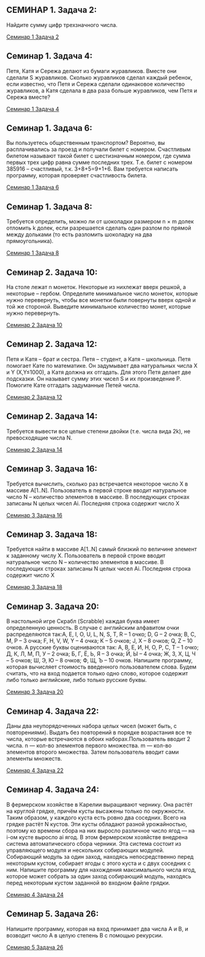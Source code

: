 ## СЕМИНАР 1. Задача 2: 
Найдите сумму цифр трехзначного числа.

[Семинар 1 Задача 2](Seminar1_task2.py)

## Семинар 1. Задача 4: 
Петя, Катя и Сережа делают из бумаги журавликов. Вместе они сделали S журавликов.
Сколько журавликов сделал каждый ребенок, если известно, что Петя и Сережа сделали одинаковое 
количество журавликов, а Катя сделала в два раза больше журавликов, чем Петя и Сережа вместе?

[Семинар 1 Задача 4](Seminar1_task4.py)

## Семинар 1. Задача 6: 
Вы пользуетесь общественным транспортом? Вероятно, вы расплачивались за проезд и 
получали билет с номером. Счастливым билетом называют такой билет с шестизначным номером, 
где сумма первых трех цифр равна сумме последних трех. Т.е. билет с номером 385916 – счастливый, 
т.к. 3+8+5=9+1+6. Вам требуется написать программу, которая проверяет счастливость билета.

[Семинар 1 Задача 6](Seminar1_task6.py)

## Семинар 1. Задача 8:
 Требуется определить, можно ли от шоколадки размером n × m долек отломить k долек, если разрешается сделать один разлом по прямой между дольками (то есть разломить шоколадку на два прямоугольника).
 
 [Семинар 1 Задача 8](Seminar1_task8.py)

## Семинар 2. Задача 10:
На столе лежат n монеток. Некоторые из нихлежат вверх решкой, а некоторые – гербом. Определите
минимальное число монеток, которые нужно перевернуть, чтобы все монетки были повернуты вверх одной и той 
же стороной. Выведите минимальное количество монет, которые нужно перевернуть.

[Семинар 2 Задача 10](Seminar2_task10.py)

## Семинар 2. Задача 12: 
Петя и Катя – брат и сестра. Петя – студент, а Катя – школьница. Петя помогает Кате 
по математике. Он задумывает два натуральных числа X и Y (X,Y≤1000), а Катя должна их отгадать. 
Для этого Петя делает две подсказки. Он называет сумму этих чисел S и их произведение P. Помогите Кате 
отгадать задуманные Петей числа.

[Семинар 2 Задача 12](Seminar2_task12.py)

## Семинар 2. Задача 14:
Требуется вывести все целые степени двойки (т.е. числа вида 2k), не превосходящие числа N.

[Семинар 2 Задача 14](Seminar2_task14.py)

## Семинар 3. Задача 16: 
Требуется вычислить, сколько раз встречается некоторое число X в массиве A[1..N]. 
Пользователь в первой строке вводит натуральное число N – количество элементов в массиве. 
В последующих  строках записаны N целых чисел Ai. Последняя строка содержит число X

[Семинар 3 Задача 16](Seminar3_task16.py)

## Семинар 3. Задача 18: 
Требуется найти в массиве A[1..N] самый близкий по величине элемент к заданному числу X. 
Пользователь в первой строке вводит натуральное число N – количество элементов в массиве. 
В последующих  строках записаны N целых чисел Ai. Последняя строка содержит число X

[Семинар 3 Задача 18](Seminar3_task18.py)

## Семинар 3. Задача 20: 
В настольной игре Скрабл (Scrabble) каждая буква имеет определенную ценность. В случае 
с английским алфавитом очки распределяются так:A, E, I, O, U, L, N, S, T, R – 1 очко; D, G – 2 очка; 
B, C, M, P – 3 очка; F, H, V, W, Y – 4 очка; K – 5 очков; J, X – 8 очков; Q, Z – 10 очков. 
А русские буквы оцениваются так: А, В, Е, И, Н, О, Р, С, Т – 1 очко; Д, К, Л, М, П, У – 2 очка; 
Б, Г, Ё, Ь, Я – 3 очка; Й, Ы – 4 очка; Ж, З, Х, Ц, Ч – 5 очков; Ш, Э, Ю – 8 очков; Ф, Щ, Ъ – 10 очков.
Напишите программу, которая вычисляет стоимость введенного пользователем слова. Будем считать, 
что на вход подается только одно слово, которое содержит либо только английские, 
либо только русские буквы.

[Семинар 3 Задача 20](Seminar3_task20.py)

## Семинар 4. Задача 22: 
Даны два неупорядоченных набора целых чисел (может быть, с повторениями). Выдать без повторений в порядке возрастания все те числа, которые встречаются в обоих наборах.Пользователь вводит 2 числа. n — кол-во элементов первого множества. m — кол-во элементов второго множества. Затем пользователь вводит сами элементы множеств.

[Семинар 4 Задача 22](Seminar4_task22.py)

## Семинар 4. Задача 24: 
В фермерском хозяйстве в Карелии выращивают чернику. Она растёт на круглой грядке, причём кусты высажены только по окружности. Таким образом, у каждого куста есть ровно два соседних. Всего на грядке растёт N кустов. Эти кусты обладают разной урожайностью, поэтому ко времени сбора на них выросло различное число ягод — на i-ом кусте выросло ai ягод. В этом фермерском хозяйстве внедрена система автоматического сбора черники. Эта система состоит из управляющего модуля и нескольких собирающих модулей. Собирающий модуль за один заход, находясь непосредственно перед некоторым кустом, собирает ягоды с этого куста и с двух соседних с ним. Напишите программу для нахождения максимального числа ягод, которое может собрать за один заход собирающий модуль, находясь перед некоторым кустом заданной во входном файле грядки.

[Семинар 4 Задача 24](Seminar4_task24.py)

## Семинар 5. Задача 26:  
Напишите программу, которая на вход принимает два числа A и B, и возводит число А 
в целую степень B с помощью рекурсии.

[Семинар 5 Задача 26](Seminar5_task26.py)
